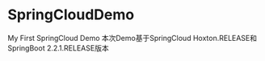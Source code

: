 # SpringCloudDemo
My First SpringCloud Demo
本次Demo基于SpringCloud Hoxton.RELEASE和SpringBoot 2.2.1.RELEASE版本
